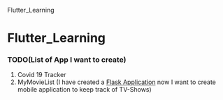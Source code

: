 Flutter_Learning
# Flutter_Learning

### TODO(List of App I want to create)
1. Covid 19 Tracker
2. MyMovieList (I have created a [Flask Application](https://github.com/utsavpatel51/MyMovieList) now I want to create mobile application to keep track of TV-Shows)
